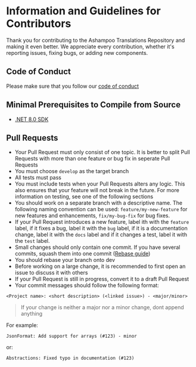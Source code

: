 # Information and Guidelines for Contributors
Thank you for contributing to the Ashampoo Translations Repository and making it even better. We appreciate every contribution, whether it's reporting issues, fixing bugs, or adding new components.

## Code of Conduct
Please make sure that you follow our [code of conduct](CODE_OF_CONDUCT.md)

## Minimal Prerequisites to Compile from Source

- [.NET 8.0 SDK](https://dotnet.microsoft.com/download/dotnet/8.0)

## Pull Requests
- Your Pull Request must only consist of one topic. It is better to split Pull Requests with more than one feature or bug fix in seperate Pull Requests
- You must choose `develop` as the target branch
- All tests must pass
- You must include tests when your Pull Requests alters any logic. This also ensures that your feature will not break in the future. For more information on testing, see one of the following sections
- You should work on a separate branch with a descriptive name. The following naming convention can be used: `feature/my-new-feature` for new features and enhancements, `fix/my-bug-fix` for bug fixes.
- If your Pull Request introduces a new feature, label ith with the `feature` label, if it fixes a bug, label it with the `bug` label, if it is a documentation change, label it with the `docs` label and if it changes a test, label it with the `test` label.
- Small changes should only contain one commit. If you have several commits, squash them into one commit ([Rebase guide](https://docs.github.com/en/github/getting-started-with-github/about-git-rebase))
- You should rebase your branch onto dev
- Before working on a large change, it is recommended to first open an issue to discuss it with others
- If your Pull Request is still in progress, convert it to a draft Pull Request
- Your commit messages should follow the following format:
```
<Project name>: <short description> (<linked issue>) - <major/minor>
```
> If your change is neither a major nor a minor change, dont append anything

For example:
```
JsonFormat: Add support for arrays (#123) - minor
```
or:
```
Abstractions: Fixed typo in documentation (#123)
```